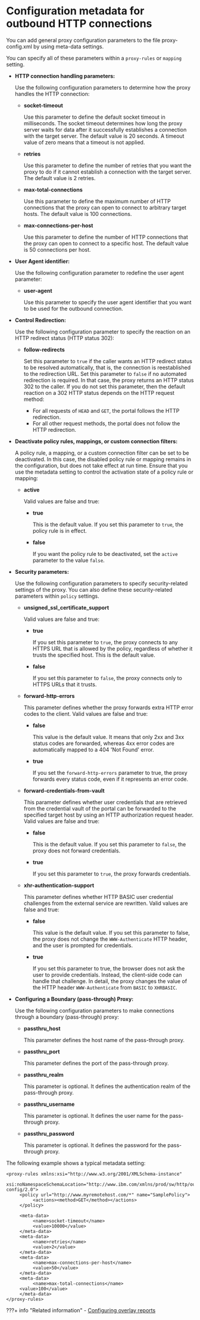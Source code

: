 # Configuration metadata for outbound HTTP connections

You can add general proxy configuration parameters to the file proxy-config.xml by using meta-data settings.

You can specify all of these parameters within a `proxy-rules` or `mapping` setting.

-   **HTTP connection handling parameters:**

    Use the following configuration parameters to determine how the proxy handles the HTTP connection:

    -   **socket-timeout**

        Use this parameter to define the default socket timeout in milliseconds. The socket timeout determines how long the proxy server waits for data after it successfully establishes a connection with the target server. The default value is 20 seconds. A timeout value of zero means that a timeout is not applied.

    -   **retries**

        Use this parameter to define the number of retries that you want the proxy to do if it cannot establish a connection with the target server. The default value is 2 retries.

    -   **max-total-connections**

        Use this parameter to define the maximum number of HTTP connections that the proxy can open to connect to arbitrary target hosts. The default value is 100 connections.

    -   **max-connections-per-host**

        Use this parameter to define the number of HTTP connections that the proxy can open to connect to a specific host. The default value is 50 connections per host.

-   **User Agent identifier:**

    Use the following configuration parameter to redefine the user agent parameter:

    -   **user-agent**

        Use this parameter to specify the user agent identifier that you want to be used for the outbound connection.

-   **Control Redirection:**

    Use the following configuration parameter to specify the reaction on an HTTP redirect status \(HTTP status 302\):

    -   **follow-redirects**

        Set this parameter to `true` if the caller wants an HTTP redirect status to be resolved automatically, that is, the connection is reestablished to the redirection URL. Set this parameter to `false` if no automated redirection is required. In that case, the proxy returns an HTTP status 302 to the caller. If you do not set this parameter, then the default reaction on a 302 HTTP status depends on the HTTP request method:

        -   For all requests of `HEAD` and `GET`, the portal follows the HTTP redirection.
        -   For all other request methods, the portal does not follow the HTTP redirection.
-   **Deactivate policy rules, mappings, or custom connection filters:**

    A policy rule, a mapping, or a custom connection filter can be set to be deactivated. In this case, the disabled policy rule or mapping remains in the configuration, but does not take effect at run time. Ensure that you use the metadata setting to control the activation state of a policy rule or mapping:

    -   **active**

        Valid values are false and true:

        -   **true**

            This is the default value. If you set this parameter to `true`, the policy rule is in effect.

        -   **false**

            If you want the policy rule to be deactivated, set the `active` parameter to the value `false`.

-   **Security parameters:**

    Use the following configuration parameters to specify security-related settings of the proxy. You can also define these security-related parameters within `policy` settings.

    -   **unsigned\_ssl\_certificate\_support**

        Valid values are false and true:

        -   **true**

            If you set this parameter to `true`, the proxy connects to any HTTPS URL that is allowed by the policy, regardless of whether it trusts the specified host. This is the default value.

        -   **false**

            If you set this parameter to `false`, the proxy connects only to HTTPS URLs that it trusts.

    -   **forward-http-errors**

        This parameter defines whether the proxy forwards extra HTTP error codes to the client. Valid values are false and true:

        -   **false**

            This value is the default value. It means that only 2xx and 3xx status codes are forwarded, whereas 4xx error codes are automatically mapped to a 404 'Not Found' error.

        -   **true**

            If you set the `forward-http-errors` parameter to true, the proxy forwards every status code, even if it represents an error code.

    -   **forward-credentials-from-vault**

        This parameter defines whether user credentials that are retrieved from the credential vault of the portal can be forwarded to the specified target host by using an HTTP authorization request header. Valid values are false and true:

        -   **false**

            This is the default value. If you set this parameter to `false`, the proxy does not forward credentials.

        -   **true**

            If you set this parameter to `true`, the proxy forwards credentials.

    -   **xhr-authentication-support**

        This parameter defines whether HTTP BASIC user credential challenges from the external service are rewritten. Valid values are false and true:

        -   **false**

            This value is the default value. If you set this parameter to false, the proxy does not change the `WWW-Authenticate` HTTP header, and the user is prompted for credentials.

        -   **true**

            If you set this parameter to true, the browser does not ask the user to provide credentials. Instead, the client-side code can handle that challenge. In detail, the proxy changes the value of the HTTP header `WWW-Authenticate` from `BASIC` to `XHRBASIC`.

-   **Configuring a Boundary \(pass-through\) Proxy:**

    Use the following configuration parameters to make connections through a boundary \(pass-through\) proxy:

    -   **passthru\_host**

        This parameter defines the host name of the pass-through proxy.

    -   **passthru\_port**

        This parameter defines the port of the pass-through proxy.

    -   **passthru\_realm**

        This parameter is optional. It defines the authentication realm of the pass-through proxy.

    -   **passthru\_username**

        This parameter is optional. It defines the user name for the pass-through proxy.

    -   **passthru\_password**

        This parameter is optional. It defines the password for the pass-through proxy.


The following example shows a typical metadata setting:

```
<proxy-rules xmlns:xsi="http://www.w3.org/2001/XMLSchema-instance"    
    xsi:noNamespaceSchemaLocation="http://www.ibm.com/xmlns/prod/sw/http/outbound/proxy-config/2.0">
     <policy url="http://www.myremotehost.com/*" name="SamplePolicy">
          <actions><method>GET</method></actions>
     </policy>

     <meta-data>
          <name>socket-timeout</name>
          <value>10000</value>
     </meta-data>
     <meta-data>
          <name>retries</name>
          <value>2</value>
     </meta-data>
     <meta-data>
          <name>max-connections-per-host</name>
          <value>50</value>
     </meta-data>
     <meta-data>
          <name>max-total-connections</name>
     <value>100</value>
     </meta-data>
</proxy-rules>
```


???+ info "Related information"
    - [Configuring overlay reports](../../../../../../../deployment/manage/monitoring/analyze_portal_usage/user_behavior_by_asa/displaying_overlay_analytics_reports/sa_asa_overlay_config.md)

